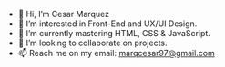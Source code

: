 - 👋 Hi, I’m Cesar Marquez
- 👀 I’m interested in Front-End and UX/UI Design. 
- 🌱 I’m currently mastering HTML, CSS & JavaScript.
- 💞️ I’m looking to collaborate on projects. 
- 📫 Reach me on my email: marqcesar97@gmail.com

<!---
Cesar-Marquez97/Cesar-Marquez97 is a ✨ special ✨ repository because its `README.md` (this file) appears on your GitHub profile.
You can click the Preview link to take a look at your changes.
--->
